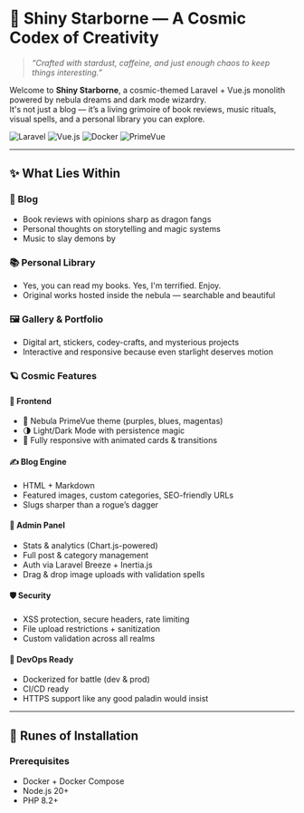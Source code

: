 # 🌟 Shiny Starborne — A Cosmic Codex of Creativity

> *“Crafted with stardust, caffeine, and just enough chaos to keep things interesting.”*

Welcome to **Shiny Starborne**, a cosmic-themed Laravel + Vue.js monolith powered by nebula dreams and dark mode wizardry.  
It's not just a blog — it’s a living grimoire of book reviews, music rituals, visual spells, and a personal library you can explore.

![Laravel](https://img.shields.io/badge/Laravel-12.x-red?style=for-the-badge&logo=laravel)
![Vue.js](https://img.shields.io/badge/Vue.js-3.x-green?style=for-the-badge&logo=vue.js)
![Docker](https://img.shields.io/badge/Docker-blue?style=for-the-badge&logo=docker)
![PrimeVue](https://img.shields.io/badge/PrimeVue-purple?style=for-the-badge)

---

## ✨ What Lies Within

### 🧙 Blog
- Book reviews with opinions sharp as dragon fangs
- Personal thoughts on storytelling and magic systems
- Music to slay demons by

### 📚 Personal Library
- Yes, you can read my books. Yes, I'm terrified. Enjoy.
- Original works hosted inside the nebula — searchable and beautiful

### 🖼️ Gallery & Portfolio
- Digital art, stickers, codey-crafts, and mysterious projects
- Interactive and responsive because even starlight deserves motion

### 🪐 Cosmic Features

#### 🌌 Frontend
- 🧵 Nebula PrimeVue theme (purples, blues, magentas)
- 🌗 Light/Dark Mode with persistence magic
- 📱 Fully responsive with animated cards & transitions

#### ✍️ Blog Engine
- HTML + Markdown
- Featured images, custom categories, SEO-friendly URLs
- Slugs sharper than a rogue’s dagger

#### 🔐 Admin Panel
- Stats & analytics (Chart.js-powered)
- Full post & category management
- Auth via Laravel Breeze + Inertia.js
- Drag & drop image uploads with validation spells

#### 🛡️ Security
- XSS protection, secure headers, rate limiting
- File upload restrictions + sanitization
- Custom validation across all realms

#### 🐳 DevOps Ready
- Dockerized for battle (dev & prod)
- CI/CD ready
- HTTPS support like any good paladin would insist

---

## 🧪 Runes of Installation

### Prerequisites
- Docker + Docker Compose
- Node.js 20+
- PHP 8.2+
